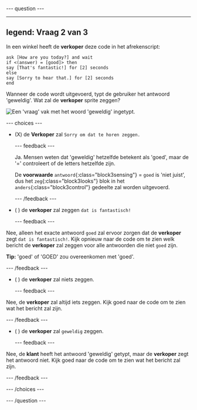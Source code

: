 
--- question ---

---
legend: Vraag 2 van 3
---

In een winkel heeft de **verkoper** deze code in het afrekenscript:

```blocks3
ask [How are you today?] and wait
if <(answer) = [good]> then
say [That's fantastic!] for [2] seconds
else
say [Sorry to hear that.] for [2] seconds
end
```

Wanneer de code wordt uitgevoerd, typt de gebruiker het antwoord 'geweldig'. Wat zal de **verkoper** sprite zeggen?

![Een 'vraag' vak met het woord 'geweldig' ingetypt.](images/quiz2.png)

--- choices ---

- (X) de **Verkoper** zal `Sorry om dat te horen zeggen.`

  --- feedback ---

  Ja. Mensen weten dat 'geweldig' hetzelfde betekent als 'goed', maar de '=' controleert of de letters hetzelfde zijn.

  De **voorwaarde** `antwoord`{:class="block3sensing"} = `goed` is 'niet juist', dus het `zeg`{:class="block3looks"} blok in het `anders`{:class="block3control"} gedeelte zal worden uitgevoerd.

  --- /feedback ---

- ( ) de **verkoper** zal zeggen `dat is fantastisch!`

  --- feedback ---

Nee, alleen het exacte antwoord `goed` zal ervoor zorgen dat de **verkoper** zegt `dat is fantastisch!`. Kijk opnieuw naar de code om te zien welk bericht de **verkoper** zal zeggen voor alle antwoorden die niet `goed` zijn.

**Tip:** 'goed' of 'GOED' zou overeenkomen met 'goed'.

  --- /feedback ---

- ( ) de **verkoper** zal niets zeggen.

  --- feedback ---

Nee, de **verkoper** zal altijd iets zeggen. Kijk goed naar de code om te zien wat het bericht zal zijn.

  --- /feedback ---

- ( ) de **verkoper** zal `geweldig` zeggen.

  --- feedback ---

Nee, de **klant** heeft het antwoord 'geweldig' getypt, maar de **verkoper** zegt het antwoord niet. Kijk goed naar de code om te zien wat het bericht zal zijn.

  --- /feedback ---

--- /choices ---

--- /question ---

